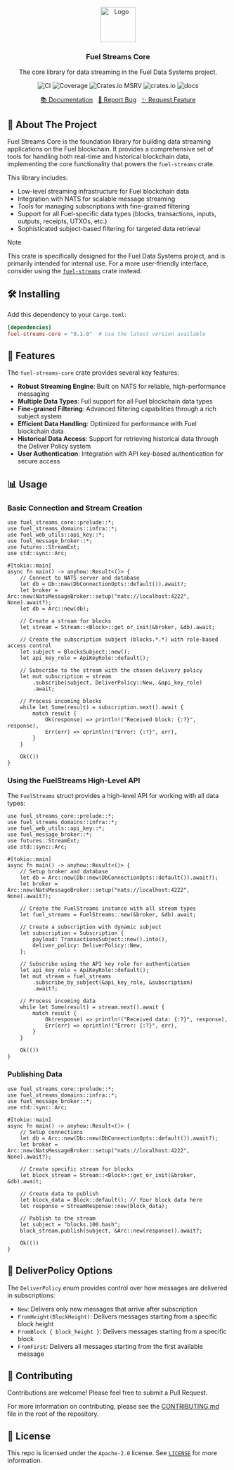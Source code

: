 <br/>
<div align="center">
    <a href="https://github.com/fuellabs/data-systems">
        <img src="https://fuellabs.notion.site/image/https%3A%2F%2Fprod-files-secure.s3.us-west-2.amazonaws.com%2F9ff3607d-8974-46e8-8373-e2c96344d6ff%2F81a0a0d9-f3c7-4ccb-8af5-40ca8a4140f9%2FFUEL_Symbol_Circle_Green_RGB.png?table=block&id=cb8fc88a-4fc3-4f28-a974-9c318a65a2c6&spaceId=9ff3607d-8974-46e8-8373-e2c96344d6ff&width=2000&userId=&cache=v2" alt="Logo" width="80" height="80">
    </a>
    <h3 align="center">Fuel Streams Core</h3>
    <p align="center">
        The core library for data streaming in the Fuel Data Systems project.
    </p>
    <p align="center">
        <a href="https://github.com/FuelLabs/data-systems/actions/workflows/ci.yaml" style="text-decoration: none;">
            <img src="https://github.com/FuelLabs/data-systems/actions/workflows/ci.yaml/badge.svg?branch=main" alt="CI">
        </a>
        <a href="https://codecov.io/gh/FuelLabs/data-systems" style="text-decoration: none;">
            <img src="https://codecov.io/gh/FuelLabs/data-systems/graph/badge.svg?token=1zna00scwj" alt="Coverage">
        </a>
        <a href="https://crates.io/crates/fuel-streams-core" style="text-decoration: none;">
            <img alt="Crates.io MSRV" src="https://img.shields.io/crates/msrv/fuel-streams-core">
        </a>
        <a href="https://crates.io/crates/fuel-streams-core" style="text-decoration: none;">
            <img src="https://img.shields.io/crates/v/fuel-streams-core?label=latest" alt="crates.io">
        </a>
        <a href="https://docs.rs/fuel-streams-core/" style="text-decoration: none;">
            <img src="https://docs.rs/fuel-streams-core/badge.svg" alt="docs">
        </a>
    </p>
    <p align="center">
        <a href="https://docs.rs/fuel-streams-core">📚 Documentation</a>
        <span>&nbsp;</span>
        <a href="https://github.com/fuellabs/data-systems/issues/new?labels=bug&template=bug-report---.md">🐛 Report Bug</a>
        <span>&nbsp;</span>
        <a href="https://github.com/fuellabs/data-systems/issues/new?labels=enhancement&template=feature-request---.md">✨ Request Feature</a>
    </p>
</div>

## 📝 About The Project

Fuel Streams Core is the foundation library for building data streaming applications on the Fuel blockchain. It provides a comprehensive set of tools for handling both real-time and historical blockchain data, implementing the core functionality that powers the `fuel-streams` crate.

This library includes:

- Low-level streaming infrastructure for Fuel blockchain data
- Integration with NATS for scalable message streaming
- Tools for managing subscriptions with fine-grained filtering
- Support for all Fuel-specific data types (blocks, transactions, inputs, outputs, receipts, UTXOs, etc.)
- Sophisticated subject-based filtering for targeted data retrieval

> [!NOTE]
> This crate is specifically designed for the Fuel Data Systems project, and is primarily intended for internal use. For a more user-friendly interface, consider using the [`fuel-streams`](../fuel-streams) crate instead.

## 🛠️ Installing

Add this dependency to your `Cargo.toml`:

```toml
[dependencies]
fuel-streams-core = "0.1.0"  # Use the latest version available
```

## 🚀 Features

The `fuel-streams-core` crate provides several key features:

- **Robust Streaming Engine**: Built on NATS for reliable, high-performance messaging
- **Multiple Data Types**: Full support for all Fuel blockchain data types
- **Fine-grained Filtering**: Advanced filtering capabilities through a rich subject system
- **Efficient Data Handling**: Optimized for performance with Fuel blockchain data
- **Historical Data Access**: Support for retrieving historical data through the Deliver Policy system
- **User Authentication**: Integration with API key-based authentication for secure access

## 📊 Usage

### Basic Connection and Stream Creation

```rust,no_run
use fuel_streams_core::prelude::*;
use fuel_streams_domains::infra::*;
use fuel_web_utils::api_key::*;
use fuel_message_broker::*;
use futures::StreamExt;
use std::sync::Arc;

#[tokio::main]
async fn main() -> anyhow::Result<()> {
    // Connect to NATS server and database
    let db = Db::new(DbConnectionOpts::default()).await?;
    let broker = Arc::new(NatsMessageBroker::setup("nats://localhost:4222", None).await?);
    let db = Arc::new(db);

    // Create a stream for blocks
    let stream = Stream::<Block>::get_or_init(&broker, &db).await;

    // Create the subscription subject (blocks.*.*) with role-based access control
    let subject = BlocksSubject::new();
    let api_key_role = ApiKeyRole::default();

    // Subscribe to the stream with the chosen delivery policy
    let mut subscription = stream
        .subscribe(subject, DeliverPolicy::New, &api_key_role)
        .await;

    // Process incoming blocks
    while let Some(result) = subscription.next().await {
        match result {
            Ok(response) => println!("Received block: {:?}", response),
            Err(err) => eprintln!("Error: {:?}", err),
        }
    }

    Ok(())
}
```

### Using the FuelStreams High-Level API

The `FuelStreams` struct provides a high-level API for working with all data types:

```rust,no_run
use fuel_streams_core::prelude::*;
use fuel_streams_domains::infra::*;
use fuel_web_utils::api_key::*;
use fuel_message_broker::*;
use futures::StreamExt;
use std::sync::Arc;

#[tokio::main]
async fn main() -> anyhow::Result<()> {
    // Setup broker and database
    let db = Arc::new(Db::new(DbConnectionOpts::default()).await?);
    let broker = Arc::new(NatsMessageBroker::setup("nats://localhost:4222", None).await?);

    // Create the FuelStreams instance with all stream types
    let fuel_streams = FuelStreams::new(&broker, &db).await;

    // Create a subscription with dynamic subject
    let subscription = Subscription {
        payload: TransactionsSubject::new().into(),
        deliver_policy: DeliverPolicy::New,
    };

    // Subscribe using the API key role for authentication
    let api_key_role = ApiKeyRole::default();
    let mut stream = fuel_streams
        .subscribe_by_subject(&api_key_role, &subscription)
        .await?;

    // Process incoming data
    while let Some(result) = stream.next().await {
        match result {
            Ok(response) => println!("Received data: {:?}", response),
            Err(err) => eprintln!("Error: {:?}", err),
        }
    }

    Ok(())
}
```

### Publishing Data

```rust,no_run
use fuel_streams_core::prelude::*;
use fuel_streams_domains::infra::*;
use fuel_message_broker::*;
use std::sync::Arc;

#[tokio::main]
async fn main() -> anyhow::Result<()> {
    // Setup connections
    let db = Arc::new(Db::new(DbConnectionOpts::default()).await?);
    let broker = Arc::new(NatsMessageBroker::setup("nats://localhost:4222", None).await?);

    // Create specific stream for blocks
    let block_stream = Stream::<Block>::get_or_init(&broker, &db).await;

    // Create data to publish
    let block_data = Block::default(); // Your block data here
    let response = StreamResponse::new(block_data);

    // Publish to the stream
    let subject = "blocks.100.hash";
    block_stream.publish(subject, &Arc::new(response)).await?;

    Ok(())
}
```

## 🔧 DeliverPolicy Options

The `DeliverPolicy` enum provides control over how messages are delivered in subscriptions:

- `New`: Delivers only new messages that arrive after subscription
- `FromHeight(BlockHeight)`: Delivers messages starting from a specific block height
- `FromBlock { block_height }`: Delivers messages starting from a specific block
- `FromFirst`: Delivers all messages starting from the first available message

## 🤝 Contributing

Contributions are welcome! Please feel free to submit a Pull Request.

For more information on contributing, please see the [CONTRIBUTING.md](../../CONTRIBUTING.md) file in the root of the repository.

## 📜 License

This repo is licensed under the `Apache-2.0` license. See [`LICENSE`](../../LICENSE) for more information.
